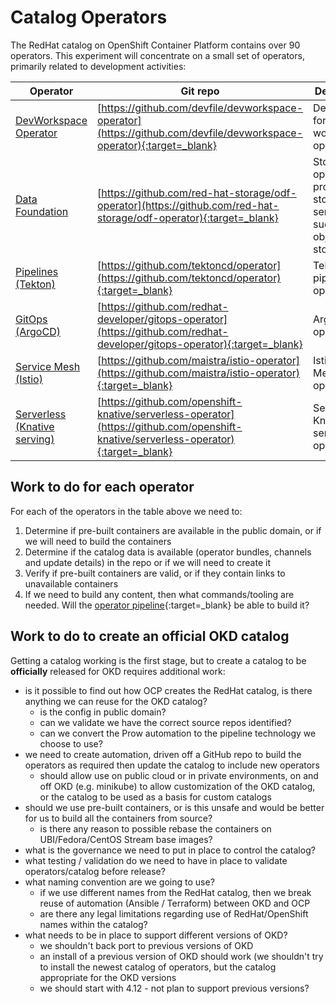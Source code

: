 # Catalog Operators

<!--- cSpell:ignore Tekton Istio Knative minikube devworkspace gitops -->

The RedHat catalog on OpenShift Container Platform contains over 90 operators.  This experiment will concentrate on a small set of operators, primarily related to development activities:

|Operator               | Git repo                                         | Description                               |
|-----------------------|--------------------------------------------------|-------------------------------------------|
| [DevWorkspace Operator](operators/devworkspace.md) | [https://github.com/devfile/devworkspace-operator](https://github.com/devfile/devworkspace-operator){:target=_blank} | Dependency for the Che workspaces operator |
| [Data Foundation](operators/data-foundation.md) | [https://github.com/red-hat-storage/odf-operator](https://github.com/red-hat-storage/odf-operator){:target=_blank} | Storage operator to provide storage services, such as object storage |
| [Pipelines (Tekton)](operators/pipelines.md) | [https://github.com/tektoncd/operator](https://github.com/tektoncd/operator){:target=_blank} | Tekton pipelines operator |
| [GitOps (ArgoCD)](operators/gitops.md) | [https://github.com/redhat-developer/gitops-operator](https://github.com/redhat-developer/gitops-operator){:target=_blank} | ArgoCD operator |
| [Service Mesh (Istio)](operators/service-mesh.md) | [https://github.com/maistra/istio-operator](https://github.com/maistra/istio-operator){:target=_blank} | Istio Service Mesh operator |
| [Serverless (Knative serving)](operators/serverless.md) | [https://github.com/openshift-knative/serverless-operator](https://github.com/openshift-knative/serverless-operator){:target=_blank} | Serverless Knative serving operator |

## Work to do for each operator

For each of the operators in the table above we need to:

1. Determine if pre-built containers are available in the public domain, or if we will need to build the containers
2. Determine if the catalog data is available (operator bundles, channels and update details) in the repo or if we will need to create it
3. Verify if pre-built containers are valid, or if they contain links to unavailable containers
4. If we need to build any content, then what commands/tooling are needed.  Will the [operator pipeline](https://github.com/okd-project/okd-operator-pipeline){:target=_blank} be able to build it?

## Work to do to create an official OKD catalog

Getting a catalog working is the first stage, but to create a catalog to be **officially** released for OKD requires additional work:

- is it possible to find out how OCP creates the RedHat catalog, is there anything we can reuse for the OKD catalog?
    - is the config in public domain?
    - can we validate we have the correct source repos identified?
    - can we convert the Prow automation to the pipeline technology we choose to use?
- we need to create automation, driven off a GitHub repo to build the operators as required then update the catalog to include new operators
    - should allow use on public cloud or in private environments, on and off OKD (e.g. minikube) to allow customization of the OKD catalog, or the catalog to be used as a basis for custom catalogs
- should we use pre-built containers, or is this unsafe and would be better for us to build all the containers from source?
    - is there any reason to possible rebase the containers on UBI/Fedora/CentOS Stream base images?
- what is the governance we need to put in place to control the catalog?
- what testing / validation do we need to have in place to validate operators/catalog before release?
- what naming convention are we going to use?
    - if we use different names from the RedHat catalog, then we break reuse of automation (Ansible / Terraform) between OKD and OCP
    - are there any legal limitations regarding use of RedHat/OpenShift names within the catalog?
- what needs to be in place to support different versions of OKD?
    - we shouldn't back port to previous versions of OKD
    - an install of a previous version of OKD should work (we shouldn't try to install the newest catalog of operators, but the catalog appropriate for the OKD versions
    - we should start with 4.12 - not plan to support previous versions?
